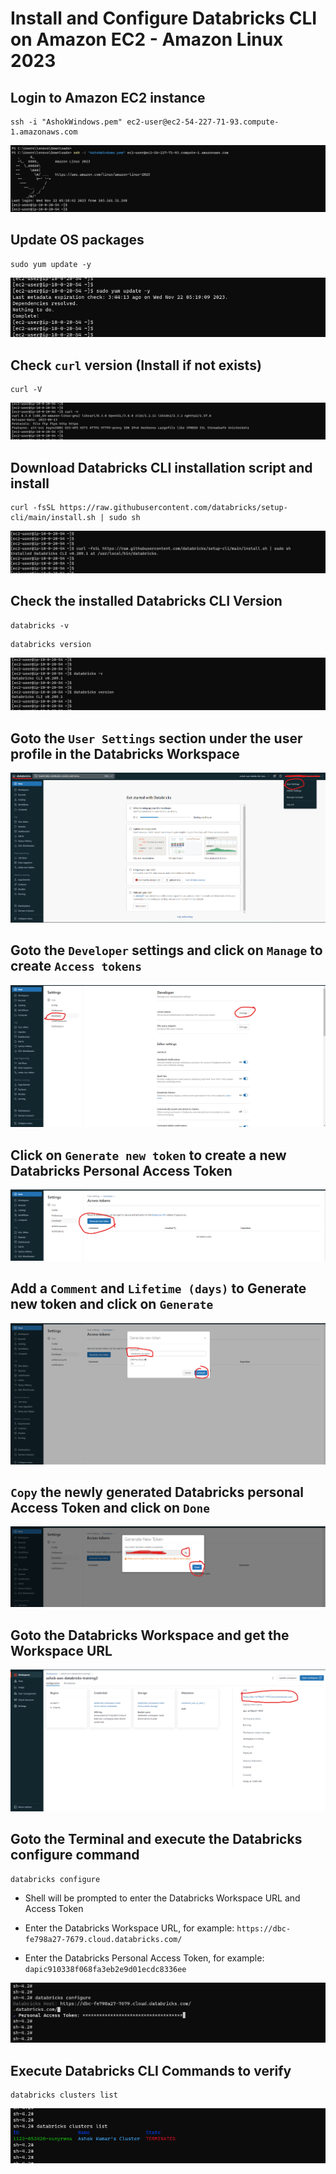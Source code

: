 # Install and Configure Databricks CLI on Amazon EC2 - Amazon Linux 2023


## Login to Amazon EC2 instance

```
ssh -i "AshokWindows.pem" ec2-user@ec2-54-227-71-93.compute-1.amazonaws.com
```

<img src="../Screenshots/Databricks/CLI/1SSHEC2.png">

## Update OS packages

```
sudo yum update -y
```

<img src="../Screenshots/Databricks/CLI/2UpdatePackages.png">

## Check `curl` version (Install if not exists) 

```
curl -V
```

<img src="../Screenshots/Databricks/CLI/3CurlVersion.png">

## Download Databricks CLI installation script and install

```
curl -fsSL https://raw.githubusercontent.com/databricks/setup-cli/main/install.sh | sudo sh
```

<img src="../Screenshots/Databricks/CLI/4InstallDatabricksCLI.png">

## Check the installed Databricks CLI Version

```
databricks -v
```

```
databricks version
```

<img src="../Screenshots/Databricks/CLI/5DatabricksVersion.png">

## Goto the `User Settings` section under the user profile in the Databricks Workspace

<img src="../Screenshots/Databricks/CLI/6DatabricksWorkspaceDetails.png">

## Goto the `Developer` settings and click on `Manage` to create `Access tokens`

<img src="../Screenshots/Databricks/CLI/7DatabricksAccessToken.png">

## Click on `Generate new token` to create a new Databricks Personal Access Token

<img src="../Screenshots/Databricks/CLI/8DatabricksAccessTokenGenerate.png">

## Add a `Comment` and `Lifetime (days)` to Generate new token and click on `Generate` 

<img src="../Screenshots/Databricks/CLI/8DatabricksAccessTokenGenerate2.png">

## `Copy` the newly generated Databricks personal Access Token and click on `Done`

<img src="../Screenshots/Databricks/CLI/9DatabricksAccessTokenCopy.png">

## Goto the Databricks Workspace and get the Workspace URL

<img src="../Screenshots/Databricks/CLI/10DatabricksWorkspaceURL.png">

## Goto the Terminal and execute the Databricks configure command

```
databricks configure
```

* Shell will be prompted to enter the Databricks Workspace URL and Access Token

* Enter the Databricks Workspace URL, for example: `https://dbc-fe798a27-7679.cloud.databricks.com/`

* Enter the Databricks Personal Access Token, for example: `dapic910338f068fa3eb2e9d01ecdc8336ee`

<img src="../Screenshots/Databricks/CLI/11DatabricksConfigure.png">

## Execute Databricks CLI Commands to verify

```
databricks clusters list
```

<img src="../Screenshots/Databricks/CLI/12DatabricksClustersList.png">
